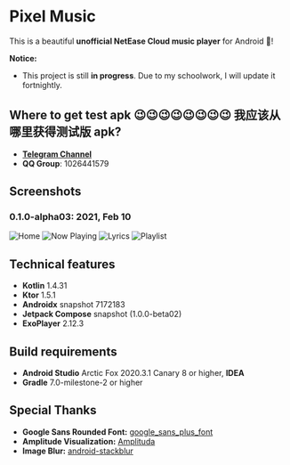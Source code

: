 # Pixel Music

This is a beautiful **unofficial NetEase Cloud music player** for Android 🥳!

**Notice:**

* This project is still **in progress**. Due to my schoolwork,
I will update it fortnightly.

## Where to get test apk 😉😉😉😉😉😉😉😉 我应该从哪里获得测试版 apk?

* [**Telegram Channel**](https://t.me/pixel_music_app)
* **QQ Group**: 1026441579

## Screenshots

### 0.1.0-alpha03: 2021, Feb 10

![Home](art/home.png)
![Now Playing](art/now_playing.png)
![Lyrics](art/lyrics.png)
![Playlist](art/playlist.png)

## Technical features

* **Kotlin** 1.4.31
* **Ktor** 1.5.1
* **Androidx** snapshot 7172183
* **Jetpack Compose** snapshot (1.0.0-beta02)
* **ExoPlayer** 2.12.3

## Build requirements

* **Android Studio** Arctic Fox 2020.3.1 Canary 8 or higher, **IDEA**
* **Gradle** 7.0-milestone-2 or higher

## Special Thanks

* **Google Sans Rounded
  Font:** [google_sans_plus_font](https://github.com/nongthaihoang/google_sans_plus_font)
* **Amplitude Visualization:** [Amplituda](https://github.com/lincollincol/Amplituda)
* **Image Blur:** [android-stackblur](https://github.com/kikoso/android-stackblur)
